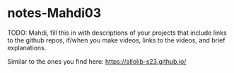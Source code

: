 # notes-Mahdi03

TODO: Mahdi, fill this in with descriptions of your projects that include links to the github repos, if/when you make videos, links to the videos, and
brief explanations.

Similar to the ones you find here: <https://allolib-s23.github.io/>
